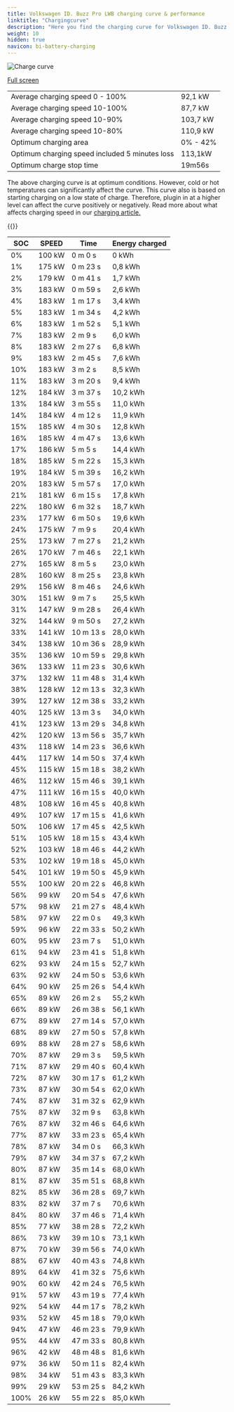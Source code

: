 ```yaml
---
title: Volkswagen ID. Buzz Pro LWB charging curve & performance
linktitle: "Chargingcurve"
description: "Here you find the charging curve for Volkswagen ID. Buzz Pro LWB. "
weight: 10
hidden: true
navicon: bi-battery-charging
---
```

<!-- markdownlint-disable MD033 -->
<img src="../chargingcurve.svg" alt="Charge curve" class="img-fluid">

[Full screen](../chargingcurve.svg)


<table class="table table-striped">
<tbody>
<tr>
<td>Average charging speed 0 - 100% </td><td>92,1 kW</td>
</tr>
<tr>
<td>Average charging speed 10-100% </td><td>87,7 kW</td>
</tr>
<tr>
<td>Average charging speed 10-90% </td><td>103,7 kW</td>
</tr>
<tr>
<td>Average charging speed 10-80% </td><td>110,9 kW</td>
</tr>
<tr>
<td>Optimum charging area</td><td>0% - 42%</td>
</tr>
<tr>
<td>Optimum charging speed included 5 minutes loss</td><td>113,1kW</td>
</tr>
<tr>
<td>Optimum charge stop time </td><td>19m56s</td>
</tr>
</tbody>
</table>


The above charging curve is at optimum conditions. However, cold or hot temperatures can significantly affect the curve. This curve also is based on starting charging on a low state of charge. Therefore, plugin in at a higher level can affect the curve positively or negatively. Read more about what affects charging speed in our [charging article.](../../../../../technology/battery/charging/) 


{{<evkxdisplayaddarticle />}}
<table class="table table-striped">
<thead>
<tr><th>SOC</th><th>SPEED</th><th>Time</th><th>Energy charged</th></tr>
</thead>
<tbody>
<tr>
<td>0%</td><td>100 kW</td><td> 0 m 0 s </td><td>0 kWh </td>
</tr>
<tr>
<td>1%</td><td>175 kW</td><td> 0 m 23 s </td><td>0,8 kWh </td>
</tr>
<tr>
<td>2%</td><td>179 kW</td><td> 0 m 41 s </td><td>1,7 kWh </td>
</tr>
<tr>
<td>3%</td><td>183 kW</td><td> 0 m 59 s </td><td>2,6 kWh </td>
</tr>
<tr>
<td>4%</td><td>183 kW</td><td> 1 m 17 s </td><td>3,4 kWh </td>
</tr>
<tr>
<td>5%</td><td>183 kW</td><td> 1 m 34 s </td><td>4,2 kWh </td>
</tr>
<tr>
<td>6%</td><td>183 kW</td><td> 1 m 52 s </td><td>5,1 kWh </td>
</tr>
<tr>
<td>7%</td><td>183 kW</td><td> 2 m 9 s </td><td>6,0 kWh </td>
</tr>
<tr>
<td>8%</td><td>183 kW</td><td> 2 m 27 s </td><td>6,8 kWh </td>
</tr>
<tr>
<td>9%</td><td>183 kW</td><td> 2 m 45 s </td><td>7,6 kWh </td>
</tr>
<tr>
<td>10%</td><td>183 kW</td><td> 3 m 2 s </td><td>8,5 kWh </td>
</tr>
<tr>
<td>11%</td><td>183 kW</td><td> 3 m 20 s </td><td>9,4 kWh </td>
</tr>
<tr>
<td>12%</td><td>184 kW</td><td> 3 m 37 s </td><td>10,2 kWh </td>
</tr>
<tr>
<td>13%</td><td>184 kW</td><td> 3 m 55 s </td><td>11,0 kWh </td>
</tr>
<tr>
<td>14%</td><td>184 kW</td><td> 4 m 12 s </td><td>11,9 kWh </td>
</tr>
<tr>
<td>15%</td><td>185 kW</td><td> 4 m 30 s </td><td>12,8 kWh </td>
</tr>
<tr>
<td>16%</td><td>185 kW</td><td> 4 m 47 s </td><td>13,6 kWh </td>
</tr>
<tr>
<td>17%</td><td>186 kW</td><td> 5 m 5 s </td><td>14,4 kWh </td>
</tr>
<tr>
<td>18%</td><td>185 kW</td><td> 5 m 22 s </td><td>15,3 kWh </td>
</tr>
<tr>
<td>19%</td><td>184 kW</td><td> 5 m 39 s </td><td>16,2 kWh </td>
</tr>
<tr>
<td>20%</td><td>183 kW</td><td> 5 m 57 s </td><td>17,0 kWh </td>
</tr>
<tr>
<td>21%</td><td>181 kW</td><td> 6 m 15 s </td><td>17,8 kWh </td>
</tr>
<tr>
<td>22%</td><td>180 kW</td><td> 6 m 32 s </td><td>18,7 kWh </td>
</tr>
<tr>
<td>23%</td><td>177 kW</td><td> 6 m 50 s </td><td>19,6 kWh </td>
</tr>
<tr>
<td>24%</td><td>175 kW</td><td> 7 m 9 s </td><td>20,4 kWh </td>
</tr>
<tr>
<td>25%</td><td>173 kW</td><td> 7 m 27 s </td><td>21,2 kWh </td>
</tr>
<tr>
<td>26%</td><td>170 kW</td><td> 7 m 46 s </td><td>22,1 kWh </td>
</tr>
<tr>
<td>27%</td><td>165 kW</td><td> 8 m 5 s </td><td>23,0 kWh </td>
</tr>
<tr>
<td>28%</td><td>160 kW</td><td> 8 m 25 s </td><td>23,8 kWh </td>
</tr>
<tr>
<td>29%</td><td>156 kW</td><td> 8 m 46 s </td><td>24,6 kWh </td>
</tr>
<tr>
<td>30%</td><td>151 kW</td><td> 9 m 7 s </td><td>25,5 kWh </td>
</tr>
<tr>
<td>31%</td><td>147 kW</td><td> 9 m 28 s </td><td>26,4 kWh </td>
</tr>
<tr>
<td>32%</td><td>144 kW</td><td> 9 m 50 s </td><td>27,2 kWh </td>
</tr>
<tr>
<td>33%</td><td>141 kW</td><td> 10 m 13 s </td><td>28,0 kWh </td>
</tr>
<tr>
<td>34%</td><td>138 kW</td><td> 10 m 36 s </td><td>28,9 kWh </td>
</tr>
<tr>
<td>35%</td><td>136 kW</td><td> 10 m 59 s </td><td>29,8 kWh </td>
</tr>
<tr>
<td>36%</td><td>133 kW</td><td> 11 m 23 s </td><td>30,6 kWh </td>
</tr>
<tr>
<td>37%</td><td>132 kW</td><td> 11 m 48 s </td><td>31,4 kWh </td>
</tr>
<tr>
<td>38%</td><td>128 kW</td><td> 12 m 13 s </td><td>32,3 kWh </td>
</tr>
<tr>
<td>39%</td><td>127 kW</td><td> 12 m 38 s </td><td>33,2 kWh </td>
</tr>
<tr>
<td>40%</td><td>125 kW</td><td> 13 m 3 s </td><td>34,0 kWh </td>
</tr>
<tr>
<td>41%</td><td>123 kW</td><td> 13 m 29 s </td><td>34,8 kWh </td>
</tr>
<tr>
<td>42%</td><td>120 kW</td><td> 13 m 56 s </td><td>35,7 kWh </td>
</tr>
<tr>
<td>43%</td><td>118 kW</td><td> 14 m 23 s </td><td>36,6 kWh </td>
</tr>
<tr>
<td>44%</td><td>117 kW</td><td> 14 m 50 s </td><td>37,4 kWh </td>
</tr>
<tr>
<td>45%</td><td>115 kW</td><td> 15 m 18 s </td><td>38,2 kWh </td>
</tr>
<tr>
<td>46%</td><td>112 kW</td><td> 15 m 46 s </td><td>39,1 kWh </td>
</tr>
<tr>
<td>47%</td><td>111 kW</td><td> 16 m 15 s </td><td>40,0 kWh </td>
</tr>
<tr>
<td>48%</td><td>108 kW</td><td> 16 m 45 s </td><td>40,8 kWh </td>
</tr>
<tr>
<td>49%</td><td>107 kW</td><td> 17 m 15 s </td><td>41,6 kWh </td>
</tr>
<tr>
<td>50%</td><td>106 kW</td><td> 17 m 45 s </td><td>42,5 kWh </td>
</tr>
<tr>
<td>51%</td><td>105 kW</td><td> 18 m 15 s </td><td>43,4 kWh </td>
</tr>
<tr>
<td>52%</td><td>103 kW</td><td> 18 m 46 s </td><td>44,2 kWh </td>
</tr>
<tr>
<td>53%</td><td>102 kW</td><td> 19 m 18 s </td><td>45,0 kWh </td>
</tr>
<tr>
<td>54%</td><td>101 kW</td><td> 19 m 50 s </td><td>45,9 kWh </td>
</tr>
<tr>
<td>55%</td><td>100 kW</td><td> 20 m 22 s </td><td>46,8 kWh </td>
</tr>
<tr>
<td>56%</td><td>99 kW</td><td> 20 m 54 s </td><td>47,6 kWh </td>
</tr>
<tr>
<td>57%</td><td>98 kW</td><td> 21 m 27 s </td><td>48,4 kWh </td>
</tr>
<tr>
<td>58%</td><td>97 kW</td><td> 22 m 0 s </td><td>49,3 kWh </td>
</tr>
<tr>
<td>59%</td><td>96 kW</td><td> 22 m 33 s </td><td>50,2 kWh </td>
</tr>
<tr>
<td>60%</td><td>95 kW</td><td> 23 m 7 s </td><td>51,0 kWh </td>
</tr>
<tr>
<td>61%</td><td>94 kW</td><td> 23 m 41 s </td><td>51,8 kWh </td>
</tr>
<tr>
<td>62%</td><td>93 kW</td><td> 24 m 15 s </td><td>52,7 kWh </td>
</tr>
<tr>
<td>63%</td><td>92 kW</td><td> 24 m 50 s </td><td>53,6 kWh </td>
</tr>
<tr>
<td>64%</td><td>90 kW</td><td> 25 m 26 s </td><td>54,4 kWh </td>
</tr>
<tr>
<td>65%</td><td>89 kW</td><td> 26 m 2 s </td><td>55,2 kWh </td>
</tr>
<tr>
<td>66%</td><td>89 kW</td><td> 26 m 38 s </td><td>56,1 kWh </td>
</tr>
<tr>
<td>67%</td><td>89 kW</td><td> 27 m 14 s </td><td>57,0 kWh </td>
</tr>
<tr>
<td>68%</td><td>89 kW</td><td> 27 m 50 s </td><td>57,8 kWh </td>
</tr>
<tr>
<td>69%</td><td>88 kW</td><td> 28 m 27 s </td><td>58,6 kWh </td>
</tr>
<tr>
<td>70%</td><td>87 kW</td><td> 29 m 3 s </td><td>59,5 kWh </td>
</tr>
<tr>
<td>71%</td><td>87 kW</td><td> 29 m 40 s </td><td>60,4 kWh </td>
</tr>
<tr>
<td>72%</td><td>87 kW</td><td> 30 m 17 s </td><td>61,2 kWh </td>
</tr>
<tr>
<td>73%</td><td>87 kW</td><td> 30 m 54 s </td><td>62,0 kWh </td>
</tr>
<tr>
<td>74%</td><td>87 kW</td><td> 31 m 32 s </td><td>62,9 kWh </td>
</tr>
<tr>
<td>75%</td><td>87 kW</td><td> 32 m 9 s </td><td>63,8 kWh </td>
</tr>
<tr>
<td>76%</td><td>87 kW</td><td> 32 m 46 s </td><td>64,6 kWh </td>
</tr>
<tr>
<td>77%</td><td>87 kW</td><td> 33 m 23 s </td><td>65,4 kWh </td>
</tr>
<tr>
<td>78%</td><td>87 kW</td><td> 34 m 0 s </td><td>66,3 kWh </td>
</tr>
<tr>
<td>79%</td><td>87 kW</td><td> 34 m 37 s </td><td>67,2 kWh </td>
</tr>
<tr>
<td>80%</td><td>87 kW</td><td> 35 m 14 s </td><td>68,0 kWh </td>
</tr>
<tr>
<td>81%</td><td>87 kW</td><td> 35 m 51 s </td><td>68,8 kWh </td>
</tr>
<tr>
<td>82%</td><td>85 kW</td><td> 36 m 28 s </td><td>69,7 kWh </td>
</tr>
<tr>
<td>83%</td><td>82 kW</td><td> 37 m 7 s </td><td>70,6 kWh </td>
</tr>
<tr>
<td>84%</td><td>80 kW</td><td> 37 m 46 s </td><td>71,4 kWh </td>
</tr>
<tr>
<td>85%</td><td>77 kW</td><td> 38 m 28 s </td><td>72,2 kWh </td>
</tr>
<tr>
<td>86%</td><td>73 kW</td><td> 39 m 10 s </td><td>73,1 kWh </td>
</tr>
<tr>
<td>87%</td><td>70 kW</td><td> 39 m 56 s </td><td>74,0 kWh </td>
</tr>
<tr>
<td>88%</td><td>67 kW</td><td> 40 m 43 s </td><td>74,8 kWh </td>
</tr>
<tr>
<td>89%</td><td>64 kW</td><td> 41 m 32 s </td><td>75,6 kWh </td>
</tr>
<tr>
<td>90%</td><td>60 kW</td><td> 42 m 24 s </td><td>76,5 kWh </td>
</tr>
<tr>
<td>91%</td><td>57 kW</td><td> 43 m 19 s </td><td>77,4 kWh </td>
</tr>
<tr>
<td>92%</td><td>54 kW</td><td> 44 m 17 s </td><td>78,2 kWh </td>
</tr>
<tr>
<td>93%</td><td>52 kW</td><td> 45 m 18 s </td><td>79,0 kWh </td>
</tr>
<tr>
<td>94%</td><td>47 kW</td><td> 46 m 23 s </td><td>79,9 kWh </td>
</tr>
<tr>
<td>95%</td><td>44 kW</td><td> 47 m 33 s </td><td>80,8 kWh </td>
</tr>
<tr>
<td>96%</td><td>42 kW</td><td> 48 m 48 s </td><td>81,6 kWh </td>
</tr>
<tr>
<td>97%</td><td>36 kW</td><td> 50 m 11 s </td><td>82,4 kWh </td>
</tr>
<tr>
<td>98%</td><td>34 kW</td><td> 51 m 43 s </td><td>83,3 kWh </td>
</tr>
<tr>
<td>99%</td><td>29 kW</td><td> 53 m 25 s </td><td>84,2 kWh </td>
</tr>
<tr>
<td>100%</td><td>26 kW</td><td> 55 m 22 s </td><td>85,0 kWh </td>
</tr>
</tbody>
</table>

